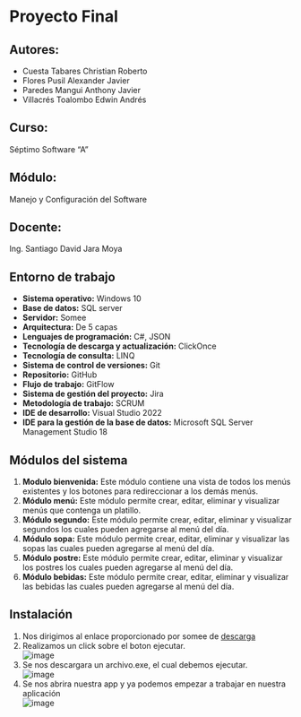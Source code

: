 # Proyecto Final
## Autores:
* Cuesta Tabares Christian Roberto
* Flores Pusil Alexander Javier
* Paredes Mangui Anthony Javier
* Villacrés Toalombo Edwin Andrés
## Curso:
Séptimo Software “A”
## Módulo:
Manejo y Configuración del Software
## Docente:
Ing. Santiago David Jara Moya
## Entorno de trabajo
* **Sistema operativo:** Windows 10
* **Base de datos:** SQL server
* **Servidor:**	Somee
* **Arquitectura:** De 5 capas
* **Lenguajes de programación:** C#, JSON
* **Tecnología de descarga y actualización:**	ClickOnce
* **Tecnología de consulta:** LINQ
* **Sistema de control de versiones:** Git
* **Repositorio:** GitHub 
* **Flujo de trabajo:**	GitFlow
* **Sistema de gestión del proyecto:** Jira
* **Metodología de trabajo:**	SCRUM
* **IDE de desarrollo:**	Visual Studio 2022
* **IDE para la gestión de la base de datos:**	Microsoft SQL Server Management Studio 18
## Módulos del sistema
1. **Modulo bienvenida:** Este módulo contiene una vista de todos los menús existentes y los botones para redireccionar a los demás menús.
2. **Módulo menú:** Este módulo permite crear, editar, eliminar y visualizar menús que contenga un platillo.
3. **Módulo segundo:** Este módulo permite crear, editar, eliminar y visualizar segundos los cuales pueden agregarse al menú del día.
4. **Módulo sopa:** Este módulo permite crear, editar, eliminar y visualizar las sopas las cuales pueden agregarse al menú del día.
5. **Módulo postre:** Este módulo permite crear, editar, eliminar y visualizar los postres los cuales pueden agregarse al menú del día.
6. **Módulo bebidas:** Este módulo permite crear, editar, eliminar y visualizar las bebidas las cuales pueden agregarse al menú del día.
## Instalación
1. Nos dirigimos al enlace proporcionado por somee de [descarga](http://www.proyectofinal1.somee.com/publish.htm)
2. Realizamos un click sobre el boton ejecutar.  <br>
![image](https://user-images.githubusercontent.com/68314230/151980523-ba5c768c-aac3-4e4b-b7a7-7ac9d17a6268.png)
3. Se nos descargara un archivo.exe, el cual debemos ejecutar.  <br>
![image](https://user-images.githubusercontent.com/68314230/151981080-1730908f-33c8-4cb3-8356-d9f38665f207.png)
4. Se nos abrira nuestra app y ya podemos empezar a trabajar en nuestra aplicación   <br>
![image](https://user-images.githubusercontent.com/68314230/151981599-416e95e3-6167-491e-8022-d12c8fce12dd.png)
